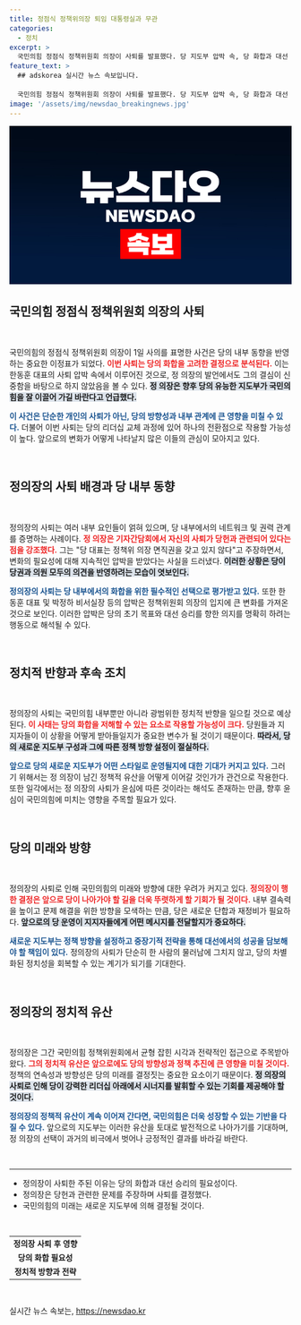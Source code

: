```yaml
---
title: 정점식 정책위의장 퇴임 대통령실과 무관
categories:
  - 정치
excerpt: >
  국민의힘 정점식 정책위원회 의장이 사퇴를 발표했다. 당 지도부 압박 속, 당 화합과 대선 승리를 위한 결정이라는 그의 발언이 주목받고 있다. 정 의장은 “사퇴가 대통령실 의중에 따른 것은 아니다”라며 독립성을 강조했다.
feature_text: >
  ## adskorea 실시간 뉴스 속보입니다.

  국민의힘 정점식 정책위원회 의장이 사퇴를 발표했다. 당 지도부 압박 속, 당 화합과 대선 승리를 위한 결정이라는 그의 발언이 주목받고 있다. 정 의장은 “사퇴가 대통령실 의중에 따른 것은 아니다”라며 독립성을 강조했다.
image: '/assets/img/newsdao_breakingnews.jpg'
---
```


<p><img src="/assets/img/newsdao_breakingnews.jpg" alt="adskorea 속보" /></p>

<h2 data-ke-size="size26">국민의힘 정점식 정책위원회 의장의 사퇴</h2>

<p data-ke-size="size16">&nbsp;</p>

<p>국민의힘의 정점식 정책위원회 의장이 1일 사의를 표명한 사건은 당의 내부 동향을 반영하는 중요한 이정표가 되었다. <b><span style="color: #ee2323;">이번 사퇴는 당의 화합을 고려한 결정으로 분석된다.</span></b> 이는 한동훈 대표의 사퇴 압박 속에서 이루어진 것으로, 정 의장의 발언에서도 그의 결심이 신중함을 바탕으로 하지 않았음을 볼 수 있다. <b><span style="background-color: #21538527;">정 의장은 향후 당의 유능한 지도부가 국민의힘을 잘 이끌어 가길 바란다고 언급했다.</span></b> </p>

<p><b><span style="color: #1a5490;">이 사건은 단순한 개인의 사퇴가 아닌, 당의 방향성과 내부 관계에 큰 영향을 미칠 수 있다.</span></b> 더불어 이번 사퇴는 당의 리더십 교체 과정에 있어 하나의 전환점으로 작용할 가능성이 높다. 앞으로의 변화가 어떻게 나타날지 많은 이들의 관심이 모아지고 있다. </p>

<p data-ke-size="size16">&nbsp;</p>

<h2 data-ke-size="size26">정의장의 사퇴 배경과 당 내부 동향</h2>

<p data-ke-size="size16">&nbsp;</p>

<p>정의장의 사퇴는 여러 내부 요인들이 얽혀 있으며, 당 내부에서의 네트워크 및 권력 관계를 증명하는 사례이다. <b><span style="color: #ee2323;">정 의장은 기자간담회에서 자신의 사퇴가 당헌과 관련되어 있다는 점을 강조했다.</span></b> 그는 "당 대표는 정책위 의장 면직권을 갖고 있지 않다"고 주장하면서, 변화의 필요성에 대해 지속적인 압박을 받았다는 사실을 드러냈다. <b><span style="background-color: #21538527;">이러한 상황은 당이 당권과 의원 모두의 의견을 반영하려는 모습이 엿보인다.</span></b> </p>

<p><b><span style="color: #1a5490;">정의장의 사퇴는 당 내부에서의 화합을 위한 필수적인 선택으로 평가받고 있다.</span></b> 또한 한동훈 대표 및 박정하 비서실장 등의 압박은 정책위원회 의장의 입지에 큰 변화를 가져온 것으로 보인다. 이러한 압박은 당의 초기 목표와 대선 승리를 향한 의지를 명확히 하려는 행동으로 해석될 수 있다.</p>

<p data-ke-size="size16">&nbsp;</p>

<h2 data-ke-size="size26">정치적 반향과 후속 조치</h2>

<p data-ke-size="size16">&nbsp;</p>

<p>정의장의 사퇴는 국민의힘 내부뿐만 아니라 광범위한 정치적 반향을 일으킬 것으로 예상된다. <b><span style="color: #ee2323;">이 사태는 당의 화합을 저해할 수 있는 요소로 작용할 가능성이 크다.</span></b> 당원들과 지지자들이 이 상황을 어떻게 받아들일지가 중요한 변수가 될 것이기 때문이다. <b><span style="background-color: #21538527;">따라서, 당의 새로운 지도부 구성과 그에 따른 정책 방향 설정이 절실하다.</span></b> </p>

<p><b><span style="color: #1a5490;">앞으로 당의 새로운 지도부가 어떤 스타일로 운영될지에 대한 기대가 커지고 있다.</span></b> 그러기 위해서는 정 의장이 남긴 정책적 유산을 어떻게 이어갈 것인가가 관건으로 작용한다. 또한 일각에서는 정 의장의 사퇴가 윤심에 따른 것이라는 해석도 존재하는 만큼, 향후 윤심이 국민의힘에 미치는 영향을 주목할 필요가 있다.</p>

<p data-ke-size="size16">&nbsp;</p>

<h2 data-ke-size="size26">당의 미래와 방향</h2>

<p data-ke-size="size16">&nbsp;</p>

<p>정의장의 사퇴로 인해 국민의힘의 미래와 방향에 대한 우려가 커지고 있다. <b><span style="color: #ee2323;">정의장이 행한 결정은 앞으로 당이 나아가야 할 길을 더욱 뚜렷하게 할 기회가 될 것이다.</span></b> 내부 결속력을 높이고 문제 해결을 위한 방향을 모색하는 만큼, 당은 새로운 단합과 재정비가 필요하다. <b><span style="background-color: #21538527;">앞으로의 당 운영이 지지자들에게 어떤 메시지를 전달할지가 중요하다.</span></b></p>

<p><b><span style="color: #1a5490;">새로운 지도부는 정책 방향을 설정하고 중장기적 전략을 통해 대선에서의 성공을 담보해야 할 책임이 있다.</span></b> 정의장의 사퇴가 단순히 한 사람의 물러남에 그치지 않고, 당의 차별화된 정치성을 회복할 수 있는 계기가 되기를 기대한다.</p>

<p data-ke-size="size16">&nbsp;</p>

<h2 data-ke-size="size26">정의장의 정치적 유산</h2>

<p data-ke-size="size16">&nbsp;</p>

<p>정의장은 그간 국민의힘 정책위원회에서 균형 잡힌 시각과 전략적인 접근으로 주목받아 왔다. <b><span style="color: #ee2323;">그의 정치적 유산은 앞으로에도 당의 방향성과 정책 추진에 큰 영향을 미칠 것이다.</span></b> 정책의 연속성과 방향성은 당의 미래를 결정짓는 중요한 요소이기 때문이다. <b><span style="background-color: #21538527;">정 의장의 사퇴로 인해 당이 강력한 리더십 아래에서 시너지를 발휘할 수 있는 기회를 제공해야 할 것이다.</span></b></p>

<p><b><span style="color: #1a5490;">정의장의 정책적 유산이 계속 이어져 간다면, 국민의힘은 더욱 성장할 수 있는 기반을 다질 수 있다.</span></b> 앞으로의 지도부는 이러한 유산을 토대로 발전적으로 나아가기를 기대하며, 정 의장의 선택이 과거의 비극에서 벗어나 긍정적인 결과를 바라길 바란다.</p>

<p data-ke-size="size16">&nbsp;</p>

<hr>

<ul>
    <li>정의장이 사퇴한 주된 이유는 당의 화합과 대선 승리의 필요성이다.</li>
    <li>정의장은 당헌과 관련한 문제를 주장하며 사퇴를 결정했다.</li>
    <li>국민의힘의 미래는 새로운 지도부에 의해 결정될 것이다.</li>
</ul>

<p data-ke-size="size16">&nbsp;</p>

<table style="width: 100%; border-collapse: collapse;">
    <tr>
        <td style="text-align: center; height: 17px;"><b>정의장 사퇴 후 영향</b></td>
    </tr>
    <tr>
        <td style="text-align: center; height: 17px;"><b>당의 화합 필요성</b></td>
    </tr>
    <tr>
        <td style="text-align: center; height: 17px;"><b>정치적 방향과 전략</b></td>
    </tr>
</table>

<p data-ke-size="size16">&nbsp;</p>
실시간 뉴스 속보는, <a href="https://newsdao.kr" rel="dofollow">https://newsdao.kr</a>


